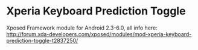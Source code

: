 # Xperia Keyboard Prediction Toggle
Xposed Framework module for Android 2.3-6.0, all info here: http://forum.xda-developers.com/xposed/modules/mod-xperia-keyboard-prediction-toggle-t2837250/
